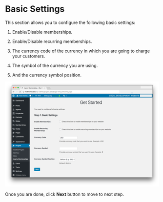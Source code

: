 # Basic Settings

This section allows you to configure the following basic settings:

1. Enable/Disable memberships.

2. Enable/Disable recurring memberships.

3. The currency code of the currency in which you are going to charge your customers.

4. The symbol of the currency you are using.

5. And the currency symbol position.

![Real Homes Documentation](images/membership/ims-basic.png)

Once you are done, click **Next** button to move to next step.